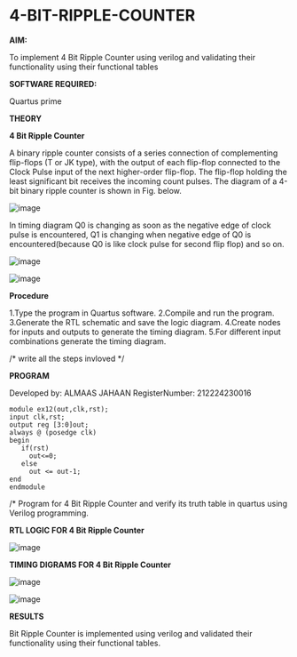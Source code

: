# 4-BIT-RIPPLE-COUNTER

**AIM:**

To implement  4 Bit Ripple Counter using verilog and validating their functionality using their functional tables

**SOFTWARE REQUIRED:**

Quartus prime

**THEORY**

**4 Bit Ripple Counter**

A binary ripple counter consists of a series connection of complementing flip-flops (T or JK type), with the output of each flip-flop connected to the Clock Pulse input of the next higher-order flip-flop. The flip-flop holding the least significant bit receives the incoming count pulses. The diagram of a 4-bit binary ripple counter is shown in Fig. below.

![image](https://github.com/naavaneetha/4-BIT-RIPPLE-COUNTER/assets/154305477/cb4b74d4-31ab-4359-95d0-d22e67daba13)

In timing diagram Q0 is changing as soon as the negative edge of clock pulse is encountered, Q1 is changing when negative edge of Q0 is encountered(because Q0 is like clock pulse for second flip flop) and so on.

![image](https://github.com/naavaneetha/4-BIT-RIPPLE-COUNTER/assets/154305477/a573a7d6-014e-4e54-93e6-e2ac9530960b)

![image](https://github.com/naavaneetha/4-BIT-RIPPLE-COUNTER/assets/154305477/85e1958a-2fc1-49bb-9a9f-d58ccbf3663c)

**Procedure**

1.Type the program in Quartus software.
2.Compile and run the program.
3.Generate the RTL schematic and save the logic diagram.
4.Create nodes for inputs and outputs to generate the timing diagram.
5.For different input combinations generate the timing diagram.

/* write all the steps invloved */

**PROGRAM**

Developed by: ALMAAS JAHAAN
RegisterNumber: 212224230016

```
module ex12(out,clk,rst);
input clk,rst;
output reg [3:0]out;
always @ (posedge clk)
begin
   if(rst)
     out<=0;
   else 
     out <= out-1;
end
endmodule
```

/* Program for 4 Bit Ripple Counter and verify its truth table in quartus using Verilog programming.




**RTL LOGIC FOR 4 Bit Ripple Counter**

![image](https://github.com/user-attachments/assets/6d484cc9-16b0-4bb3-945d-fd8b4a2029b8)


**TIMING DIGRAMS FOR 4 Bit Ripple Counter**

![image](https://github.com/user-attachments/assets/ae4e42c2-0070-4baf-a8fe-e1ce744b3880)

![image](https://github.com/user-attachments/assets/6cc57f59-a257-4d35-895b-b598b1b40faa)



**RESULTS**

Bit Ripple Counter is implemented using verilog and validated their functionality using their functional tables.
